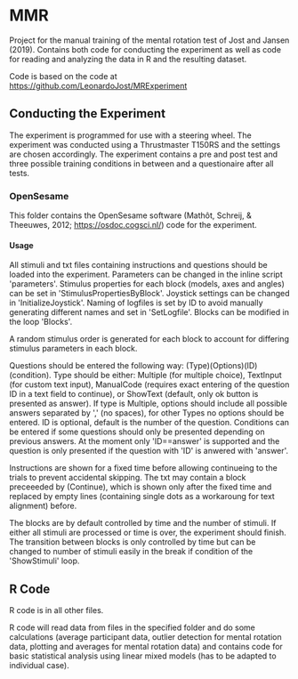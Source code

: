 # MMR
Project for the manual training of the mental rotation test of Jost and Jansen (2019). Contains both code for conducting the experiment as well as code for reading and analyzing the data in R and the resulting dataset.

Code is based on the code at https://github.com/LeonardoJost/MRExperiment

## Conducting the Experiment
The experiment is programmed for use with a steering wheel. The experiment was conducted using a Thrustmaster T150RS and the settings are chosen accordingly.
The experiment contains a pre and post test and three possible training conditions in between and a questionaire after all tests.
### OpenSesame
This folder contains the OpenSesame software (Mathôt, Schreij, & Theeuwes, 2012; https://osdoc.cogsci.nl/) code for the experiment. 
#### Usage
All stimuli and txt files containing instructions and questions should be loaded into the experiment. Parameters can be changed in the inline script 'parameters'. Stimulus properties for each block (models, axes and angles) can be set in 'StimulusPropertiesByBlock'. Joystick settings can be changed in 'InitializeJoystick'. Naming of logfiles is set by ID to avoid manually generating different names and set in 'SetLogfile'. Blocks can be modified in the loop 'Blocks'.

A random stimulus order is generated for each block to account for differing stimulus parameters in each block.

Questions should be entered the following way: (Type)(Options)(ID)(condition). Type should be either: Multiple (for multiple choice), TextInput (for custom text input), ManualCode (requires exact entering of the question ID in a text field to continue), or ShowText (default, only ok button is presented as answer). If type is Multiple, options should include all possible answers separated by ',' (no spaces), for other Types no options should be entered. ID is optional, default is the number of the question. Conditions can be entered if some questions should only be presented depending on previous answers. At the moment only 'ID==answer' is supported and the question is only presented if the question with 'ID' is anwered with 'answer'.

Instructions are shown for a fixed time before allowing continueing to the trials to prevent accidental skipping. The txt may contain a block preceeeded by (Continue), which is shown only after the fixed time and replaced by empty lines (containing single dots as a workaroung for text alignment) before.

The blocks are by default controlled by time and the number of stimuli. If either all stimuli are processed or time is over, the experiment should finish. The transition between blocks is only controlled by time but can be changed to number of stimuli easily in the break if condition of the 'ShowStimuli' loop.

## R Code
R code is in all other files.

R code will read data from files in the specified folder and do some calculations (average participant data, outlier detection for mental rotation data, plotting and averages for mental rotation data) and contains code for basic statistical analysis using linear mixed models (has to be adapted to individual case).